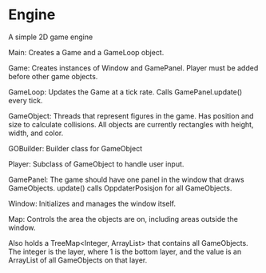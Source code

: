 # Engine
A simple 2D game engine

Main:
Creates a Game and a GameLoop object.

Game:
Creates instances of Window and GamePanel.
Player must be added before other game objects.

GameLoop:
Updates the Game at a tick rate. Calls GamePanel.update() every tick.

GameObject:
Threads that represent figures in the game. Has position and size to calculate collisions.
All objects are currently rectangles with height, width, and color.

GOBuilder:
Builder class for GameObject

Player:
Subclass of GameObject to handle user input. 

GamePanel:
The game should have one panel in the window that draws GameObjects.
update() calls OppdaterPosisjon for all GameObjects.

Window:
Initializes and manages the window itself.

Map:
Controls the area the objects are on, including areas outside the window.

Also holds a TreeMap<Integer, ArrayList<GameObject>> that contains all GameObjects.
The integer is the layer, where 1 is the bottom layer, and the value is an ArrayList of all GameObjects on that layer.